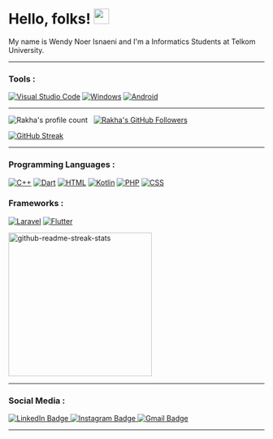 # Hello, folks! <img src="https://raw.githubusercontent.com/MartinHeinz/MartinHeinz/master/wave.gif" width="30px" height="30px" />

My name is Wendy Noer Isnaeni  and I'm a Informatics Students at Telkom University.
 
<hr>

### Tools :
  [![Visual Studio Code](https://custom-icon-badges.demolab.com/badge/Visual%20Studio%20Code-0078d7.svg?logo=vsc&logoColor=white)](#)
  [![Windows](https://custom-icon-badges.demolab.com/badge/Windows-0078D6?logo=windows11&logoColor=white)](#)
  [![Android](https://img.shields.io/badge/Android-3DDC84?logo=android&logoColor=white)](#)


<hr>

![Rakha's profile count](https://komarev.com/ghpvc/?username=Wenndyy&color=red) &nbsp;
[![Rakha's GitHub Followers](https://img.shields.io/github/followers/Wenndyy?label=follow&style=social)](https://github.com/Wenndyy) &nbsp;

[![GitHub Streak](https://streak-stats.demolab.com?user=Wenndyy&theme=transparent&date_format=j%20M%5B%20Y%5D&mode=weekly)](https://git.io/streak-stats)

<hr>

### Programming Languages :

  [![C++](https://img.shields.io/badge/C++-%2300599C.svg?logo=c%2B%2B&logoColor=white)](#)
  [![Dart](https://img.shields.io/badge/Dart-%230175C2.svg?logo=dart&logoColor=white)](#)
  [![HTML](https://img.shields.io/badge/HTML-%23E34F26.svg?logo=html5&logoColor=white)](#)
  [![Kotlin](https://img.shields.io/badge/Kotlin-%237F52FF.svg?logo=kotlin&logoColor=white)](#)
  [![PHP](https://img.shields.io/badge/php-%23777BB4.svg?&logo=php&logoColor=white)](#)
  [![CSS](https://img.shields.io/badge/CSS-1572B6?logo=css3&logoColor=fff)](#)

### Frameworks :


  [![Laravel](https://img.shields.io/badge/Laravel-%23FF2D20.svg?logo=laravel&logoColor=white)](#)
  [![Flutter](https://img.shields.io/badge/Flutter-02569B?logo=flutter&logoColor=fff)](#)


<a href="https://github.com/Wenndyy/github-readme-stats">
  <img width="282" src="https://github-readme-stats.vercel.app/api/top-langs/?username=Wenndyy&layout=compact&bg_color=1F222e&title_color=fafafa&text_color=fafafa&icon_color=1d1f21&hide_border=true" alt="github-readme-streak-stats">
</a>

<hr>

### Social Media :

<a href="https://www.linkedin.com/in/dyywen/">
  <img src="https://img.shields.io/badge/LinkedIn-blue?style=for-the-badge&logo=linkedin&logoColor=white" alt="LinkedIn Badge"/>
</a>
<a href="https://www.instagram.com/imwendybtw">
  <img src="https://img.shields.io/badge/Instagram-E4405F?style=for-the-badge&logo=instagram&logoColor=white" alt="Instagram Badge"/>
</a>
<a href="mailto:dywencreativity@gmail.com">
  <img src="https://img.shields.io/badge/Gmail-D14836?style=for-the-badge&logo=gmail&logoColor=white" alt="Gmail Badge"/>
</a>

<hr>

<!---
Wenndyy/Wenndyy is a ✨ special ✨ repository because its `README.md` (this file) appears on your GitHub profile.
You can click the Preview link to take a look at your changes.
--->
